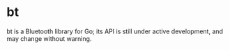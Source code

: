 # bt

bt is a Bluetooth library for Go; its API is still under active development, and may change without warning.
